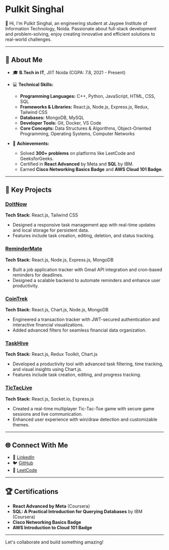 # Pulkit Singhal

👋 Hi, I'm Pulkit Singhal, an engineering student at Jaypee Institute of Information Technology, Noida. Passionate about full-stack development and problem-solving, enjoy creating innovative and efficient solutions to real-world challenges.

---

## 🚀 About Me

- 🎓 **B.Tech in IT**, JIIT Noida (CGPA: 7.8, 2021 - Present)
- 💻 **Technical Skills:**
  - **Programming Languages:** C++, Python, JavaScript, HTML, CSS, SQL  
  - **Frameworks & Libraries:** React.js, Node.js, Express.js, Redux, Tailwind CSS  
  - **Databases:** MongoDB, MySQL  
  - **Developer Tools:** Git, Docker, VS Code  
  - **Core Concepts:** Data Structures & Algorithms, Object-Oriented Programming, Operating Systems, Computer Networks

- 🌟 **Achievements:**
  - Solved **300+ problems** on platforms like LeetCode and GeeksforGeeks.
  - Certified in **React Advanced** by Meta and **SQL** by IBM.
  - Earned **Cisco Networking Basics Badge** and **AWS Cloud 101 Badge**.

---

## 📌 Key Projects

### [DoItNow](https://github.com/22PS/DoItNow)
**Tech Stack:** React.js, Tailwind CSS  
- Designed a responsive task management app with real-time updates and local storage for persistent data.
- Features include task creation, editing, deletion, and status tracking.

### [ReminderMate](https://github.com/22PS/ReminderMate)
**Tech Stack:** React.js, Node.js, Express.js, MongoDB  
- Built a job application tracker with Gmail API integration and cron-based reminders for deadlines.
- Designed a scalable backend to automate reminders and enhance user productivity.

### [CoinTrek](https://github.com/22PS/CoinTrek)
**Tech Stack:** React.js, Chart.js, Node.js, MongoDB  
- Engineered a transaction tracker with JWT-secured authentication and interactive financial visualizations.
- Added advanced filters for seamless financial data organization.

### [TaskHive](https://github.com/22PS/TaskHive)
**Tech Stack:** React.js, Redux Toolkit, Chart.js  
- Developed a productivity tool with advanced task filtering, time tracking, and visual insights using Chart.js.
- Features include task creation, editing, and progress tracking.

### [TicTacLive](https://github.com/22PS/TicTacLive)
**Tech Stack:** React.js, Socket.io, Express.js  
- Created a real-time multiplayer Tic-Tac-Toe game with secure game sessions and live communication.
- Enhanced user experience with win/draw detection and customizable themes.

---

## 🌐 Connect With Me

- 💼 [LinkedIn](https://linkedin.com/in/22ps)  
- 🐦 [GitHub](https://github.com/22PS)  
- 🧩 [LeetCode](https://leetcode.com/u/PS_144/)  

---

## 🏆 Certifications

- **React Advanced by Meta** (Coursera)  
- **SQL: A Practical Introduction for Querying Databases** by IBM (Coursera)  
- **Cisco Networking Basics Badge**  
- **AWS Introduction to Cloud 101 Badge**

---

Let's collaborate and build something amazing!
